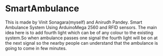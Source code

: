 # SmartAmbulance
This is made by Vinit Sonagara(myself) and Anirudh Pandey.
Smart Ambulance System Using ArduinoMega 2560 and RFID sensors.
The main idea here is to add fourth light which can be of any colour to the existing system.So when ambulance passes one signal the fourth light will be on at the next signal so the nearby people can understand that the ambulance is going to come in few minutes.
